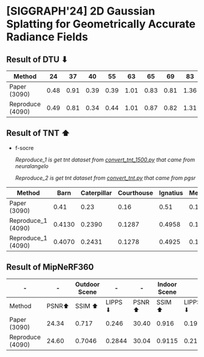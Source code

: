 # [SIGGRAPH'24] 2D Gaussian Splatting for Geometrically Accurate Radiance Fields


## Result of DTU ⬇

| Method               | 24   | 37   | 40   | 55   | 63   | 65   | 69   | 83   | 97   | 105  | 106  | 110  | 114  | 118  | 122  | Mean | Time(min)   |
|----------------------|------|------|------|------|------|------|------|------|------|------|------|------|------|------|------|------|-------------|
| Paper (3090)         | 0.48 | 0.91 | 0.39 | 0.39 | 1.01 | 0.83 | 0.81 | 1.36 | 1.27 | 0.76 | 0.70 | 1.40 | 0.40 | 0.76 | 0.52 | 0.80 | 10.9        |
| Reproduce (4090)     | 0.49 | 0.81 | 0.34 | 0.44 | 1.01 | 0.87 | 0.82 | 1.31 | 1.22 | 0.64 | 0.68 | 1.29 | 0.42 | 0.67 | 0.48 | 0.766| 6.69        |

## Result of TNT ⬆

- f-socre
  
  _Reproduce_1 is get tnt dataset from [convert_tnt_1500.py](../../Preliminaries/preprocess/convert_tnt_1500.py) that came from neuralangelo_

  _Reproduce_2 is get tnt dataset from [convert_tnt.py](../../Preliminaries/preprocess/convert_tnt.py) that came from pgsr_

  
  

| Method              | Barn   | Caterpillar   | Courthouse| Ignatius   | Meetingroom   | Truck   | Mean   | Time(min)   | 
|---------------------|--------|---------------|-----------|------------|---------------|---------|--------|-------------|
| Paper (3090)        | 0.41   | 0.23          | 0.16      | 0.51       | 0.17          | 0.45    | 0.32   | 15.5        |
| Reproduce_1 (4090)  | 0.4130 | 0.2390        | 0.1287    | 0.4958     | 0.1684        | 0.4195  | 0.3107 | 10.08       | 
| Reproduce_1 (4090)  | 0.4070 | 0.2431        | 0.1278    | 0.4925     | 0.1830        | 0.4293  | 0.3138 |  10.19      | 


## Result of MipNeRF360

|          -        |   -   | Outdoor Scene |     -     |      -     | Indoor Scene   |         | 
|-------------------|-------|---------------|-----------|------------|---------------|---------|
| Method            | PSNR⬆ | SSIM ⬆        | LIPPS ⬇   | PSNR ⬆     | SSIM ⬆        | LIPPS ⬇ | 
|  Paper (3090)     | 24.34  | 0.717          | 0.246      | 30.40       | 0.916          | 0.195    | 
| Reproduce (4090)  | 24.60 | 0.7046         | 0.2844     | 30.04      | 0.9115         | 0.2119   | 

